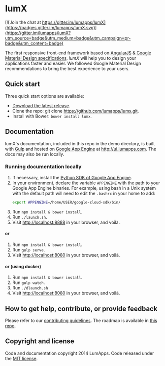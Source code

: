 # lumX

[![Join the chat at https://gitter.im/lumapps/lumX](https://badges.gitter.im/lumapps/lumX.svg)](https://gitter.im/lumapps/lumX?utm_source=badge&utm_medium=badge&utm_campaign=pr-badge&utm_content=badge)

The first responsive front-end framework based on [AngularJS][angular] & [Google Material Design specifications][material]. *lumX* will help you to design your applications faster and easier. We followed Google Material Design recommendations to bring the best experience to your users.

## Quick start

Three quick start options are available:

- [Download the latest release][release].
- Clone the repo: git clone https://github.com/lumapps/lumx.git.
- Install with Bower: `bower install lumx`.

## Documentation

lumX's documentation, included in this repo in the demo directory, is built with [Gulp][gulp] and hosted on [Google App Engine][gae] at http://ui.lumapps.com. The docs may also be run locally.

### Running documentation locally

1. If necessary, install the [Python SDK of Google App Engine][gaepython].
2. In your environment, declare the variable `APPENGINE` with the path to your Google App Engine binaries.
For example, using bash in a Unix system with the default path will need to edit the `.bashrc` in your home to add:
    ```bash
    export APPENGINE=/home/USER/google-cloud-sdk/bin/
    ```
3. Run `npm install & bower install`.
4. Run `./launch.sh`.
5. Visit [http://localhost:8888][local] in your browser, and voilà.

#### or

1. Run `npm install & bower install`.
2. Run `gulp serve`.
3. Visit [http://localhost:8080][local] in your browser, and voilà.
#### or (using docker)
1. Run `npm install & bower install`.
2. Run `gulp watch`.
3. Run `./dlaunch.sh`
3. Visit [http://localhost:8080][local] in your browser, and voilà.

## How to get help, contribute, or provide feedback

Please refer to our [contributing guidelines](CONTRIBUTING.md). The roadmap is available in [this repo](ROADMAP.md).

## Copyright and license

Code and documentation copyright 2014 LumApps. Code released under the [MIT license](LICENSE.md).


[angular]: https://angularjs.org/
[gae]: https://cloud.google.com/appengine/
[gaepython]: https://cloud.google.com/appengine/downloads
[gulp]: http://gulpjs.com/
[local]: http://localhost:8888
[material]: http://www.google.com/design/spec/material-design/introduction.html
[release]: https://github.com/lumapps/lumX/tags
